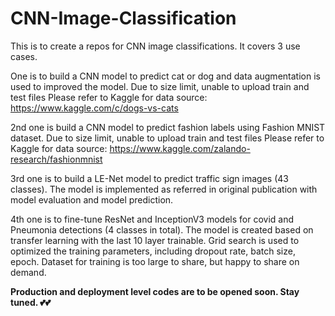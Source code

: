 # CNN-Image-Classification
This is to create a repos for CNN image classifications. It covers 3 use cases. 

One is to build a CNN model to predict cat or dog and data augmentation is used to improved the model. 
Due to size limit, unable to upload train and test files
Please refer to Kaggle for data source: https://www.kaggle.com/c/dogs-vs-cats

2nd one is build a CNN model to predict fashion labels using Fashion MNIST dataset. 
Due to size limit, unable to upload train and test files
Please refer to Kaggle for data source: https://www.kaggle.com/zalando-research/fashionmnist

3rd one is to build a LE-Net model to predict traffic sign images (43 classes). The model is implemented as referred in original publication with model evaluation and model prediction.

4th one is to fine-tune ResNet and InceptionV3 models for covid and Pneumonia detections (4 classes in total). The model is created based on transfer learning with the last 10 layer trainable. Grid search is used to optimized the training parameters, including dropout rate, batch size, epoch. Dataset for training is too large to share, but happy to share on demand.

******Production and deployment level codes are to be opened soon. Stay tuned. 💕💕******

